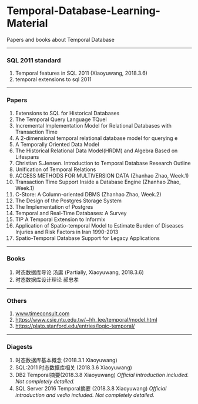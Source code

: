 # Temporal-Database-Learning-Material
Papers and books about Temporal Database

---
### SQL 2011 standard
1. Temporal features in SQL 2011 (Xiaoyuwang, 2018.3.6)
2. temporal extensions to sql 2011

---
### Papers
1. Extensions to SQL for Historical Databases
2. The Temporal Query Language TQuel
3. Incremental Implementation Model for Relational Databases with Transaction Time
4. A 2-dimensional temporal relational database model for querying e
5. A Temporally Oriented Data Model
6. The Historical Relational Data Model(HRDM) and Algebra Based on Lifespans
7. Christian S.Jensen. Introduction to Temporal Database Research Outline
8. Unification of Temporal Relations
9. ACCESS METHODS FOR MULTIVERSION DATA (Zhanhao Zhao, Week.1)
10. Transaction Time Support Inside a Database Engine (Zhanhao Zhao, Week.1)
11. C-Store: A Column-oriented DBMS (Zhanhao Zhao, Week.2)
12. The Design of the Postgres Storage System
13. The Implementation of Postgres
14. Temporal and Real-Time Databases: A Survey
15. TIP A Temporal Extension to Informix
16. Application of Spatio-temporal Model to Estimate Burden of Diseases Injuries and Risk Factors in Iran 1990-2013
17. Spatio-Temporal Database Support for Legacy Applications

---
### Books
1. 时态数据库导论 汤庸 (Partially, Xiaoyuwang, 2018.3.6)
2. 时态数据库设计理论 郝忠孝

---
### Others
1. www.timeconsult.com
2. https://www.csie.ntu.edu.tw/~hh_lee/temporal/model.html
3. https://plato.stanford.edu/entries/logic-temporal/

---
### Diagests
1. 时态数据库基本概念 (2018.3.1 Xiaoyuwang)
2. SQL:2011 时态数据库相关 (2018.3.6 Xiaoyuwang)
3. DB2 Temporal摘要(2018.3.8 Xiaoyuwang) *Official introduction included. Not completely detailed.*
4. SQL Server 2016 Temporal摘要 (2018.3.8 Xiaoyuwang) *Official introduction and vedio included. Not completely detailed.*
